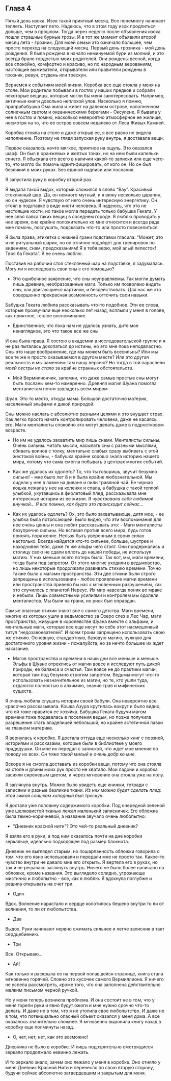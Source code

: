 ## Глава 4

Пятый день изока. Изок такой приятный месяц. Все понемногу начинает теплеть. Наступает лето. Надеюсь, что в этом году
изок продлиться дольше, чем в прошлом. Тогда через неделю после объявления изока пошли страшные бурные грозы. И в тот же
момент объявили второй месяц лета - грозник. Для моей семьи это означало большее, чем просто переход на следующий месяц.
Первый день грозника - мой день рождения. Я была рождена в начало неминуемой бури из молний, и это всегда брало
гордостью моих родителей. Они рождены весной, когда все спокойно, комфортно и красиво, но по народным верованиям,
настоящие выживатели, открыватели или правители рождены в грозник, ревун, студень или трескун.

Вернемся к событиям моей жизни. Коробка все еще стояла у меня на столе. Мои родители побывали в гостях у наших предков и
собрали некоторые вещицы, которые могли бы меня заинтересовать. Например, античные книги довольно неплохой улов.
Насколько я помню, прапрабабушка Ома жила и живет на далеком острове, наполненном солнечным светом и океаническими
берегами - Оксулене. Я бывала у нее в гостях и помню, насколько невероятно атмосферное ее жилище, несмотря на то, что ее
остров совсем недалеко от Леса Живых Камней.

Коробка стояла на столе и даже открыв ее, я все равно не видела наполнение. Поэтому не глядя запуская руку внутрь, я
доставала вещи.

Первое оказалось нечто мягкое, приятное на ощупь. Это оказался шарф. Он был в оранжевых и желтых тонах, но на нем были
капельки синего. Я обыскала его всего в наличии какой-то записки или еще чего-то, что могло бы помочь идентифицировать,
от кого он. Но он был безликий в моих руках. Без единой надписи или послания.

Я запустила руку в коробку второй раз.

Я выдала такой выдох, который сложился в слово “Вау”. Красивый стеклянный шар. Да, он немного мутный, и я вижу несколько
царапин, но он чудесен. Я чувствую от него очень интересную энергетику. Он стоял в подставке в виде кисти человека. Я
надеюсь, что это не настоящие кости, но такое могла передать только бабушка Геката. У нее своя лавка таких вещиц в
соседнем городе. Я люблю проводить у нее время, она крайне положительно ко мне относится и всегда рада мне помочь,
послушать, подсказать что-то или просто повеселиться.

Я была права, этикетка с нижней грани подставки гласила: “Может, это и не ритуальный шарик, но он отлично подойдет для
тренировок по видениям, снам, предсказаниям! Я в тебя верю, мой алый лепесток! Твоя ба Геката”. Я ее очень люблю.

Поставив на рабочий стол стеклянный шар на подставке, я задумалась. Могу ли я исследовать свои сны с его помощью?

- Это ошибочное заявление, что сны неуправляемы. Так могли думать лишь древние, необразованные маги. Только им позволено
  видеть сны, как двигающиеся картинки, и бездействовать. Для нас же это совершенно прекрасная возможность отточить свои
  навыки.

Бабушка Геката любила рассказывать что-то подобное. Эти ее слова, которые прозвучали еще несколько лет назад, всплыли у
меня в голове, как приятное, теплое воспоминание.

- Единственное, что пока нам не удалось узнать, дите мое ненаглядное, это что такое все же сны

И она была права. Я состою в академии в исследовательской группе и я не раз пыталась докопаться до истины, но это мне
пока неподвластно. Сны это наше воображение, где мы можем быть всесильны? Или мы все те же и просто оказываемся в другом
месте? Или это другая реальность и мы заменяем там нашу версию? Но тогда в той параллели _моей сестры не стало_ за
крайне странных обстоятельств.

- Мой Вермилиончик, запомни, что даже самые простые сны могут быть посланы кем-то намеренно. Древняя магия Шуана помогла
  менталистам почти завладеть всем миром

Шуан. Это то место, откуда мама. Большой достаточно материк, населенный эльфами и дикой природой.

Сны можно наслать с абсолютно разными целями и это внушает страх. Как легко просто начать контролировать человека, даже
не касаясь его. Маги менталисты спокойно это могут делать даже в подростковом возрасте.

- Но им не удалось захватить мир лишь снами. Менталисты сильны. Очень сильны. Читать мысли, насылать сны с разными
  мыслями, сбивать воинов с толку, ментально слабых сразу выбивать с этой жестокой войны, - бабушка крайне хорошо знала
  историю нашего мира, потому что сама смогла побывать в центрах многих событий.

- Как же удалось их одолеть? То, что ты говоришь, звучит безумно сильно! - мне было лет 8 и я была крайне
  любознательной. Мы сидели у нее в лавке на диване и пили травяной чай. Ее черная кошка лежала у нее на коленях и
  спала, а бабушка с такой теплой улыбкой, укутавшись в фиолетовый плед, рассказывала мне интересные истории из ее
  жизни. _Я чувствовала себя любимой внучкой… Я все помню, как будто это происходит сейчас..._

- Как их удалось одолеть? Ох, это было захватывающе, дитя мое, - ее улыбка была потрясающей. Было видно, что эти
  воспоминания для нее очень ценны и она любит рассказывать это: - Маги менталисты безупречно сильны. Но вставая против
  всего мира, будь готов принять поражение. Нельзя быть уверенным в своих силах настолько. Всегда найдется кто-то
  сильнее, больше, шустрее и находчивей тебя, даже те же эльфы чего стоят. Они продержались и столицу свою не сдали
  вплоть до нашей победы, не используя магию. У них меньше всего потерь было. Так вот, мы, маги времени, тогда были под
  запретом. От этого многие уходили в ведьмовство, но лишь некоторые продолжали развивать стихию времени. Точно также
  было с магами пространства. Эти две стихии были строго запрещены в использовании - любое проявление магии времени или
  пространства привело бы нас к мгновенным разрушениям, как это случилось с планетой Нереус. Их мир навсегда поник во
  мраке и небыли. Лишь совместными усилиями и контролем мы одолели менталистов. Мы были на грани, но риск был оправдан.

Самые опасные стихии знают все с самого детства. Маги времени, многие из которых ушли в ведьмовство за Озеро слез в Лес
Чар, маги пространства, живущие в королевстве Шуана вместе с эльфами, и ментальные маги, которые все еще несут по себе
этот насмешливый титул “недозавоевателей”. И всем троим запрещено использовать свою же стихию. Основную, стандартную,
базовую магию, нужную для достаточного уровня жизни - пожалуйста, но за нечто большее их ждет наказание.

- Магов пространства и времени в наши дни все меньше и меньше. Эльфы в Шуане отреклись от магии вовсе и исследуют путь
  дикой природы, ее баланса и счастья. Там вовсе не до практики магии, которая там под безумно строгим запретом. Ведьмы
  могут что-то использовать незначительное из магии, но те, кто ушли туда, отдаются полностью в алхимию, знание трав и
  мифических существ.

Я очень любила слушать истории своей бабули. Она невероятно все красочно рассказывала. Кошка Азура крутилась вокруг и
было видно, что ей тоже нравится ее хозяйка. Бабушка Геката будучи магом времени тоже подавалась в поселения ведьм, но
позже получила разрешение стать владелицей небольшой, но крайне эстетичной лавки на главном материке.

Я вернулась к коробке. Я достала оттуда еще несколько книг с поэзией, историями и рассказами, которые были в библиотеке
у моего прадедушки. Он мне их передал с запиской, что ждет мое мнение по поводу их всех. _Он тоже такой милый и очень
добр ко мне._

Вскоре я не смогла доставать из коробки вещи, потому что она стояла на столе и длины моих рук просто не хватало. Мои
ладони и коробка засияли сиреневым цветом, и через мгновение она стояла уже на полу.

Я заглянула внутрь. Можно было увидеть еще книжки, тетради с записями и разные безликие ткани. _Из них можно будет
сделать плед: этой зимой слишком холодный был трескун._

Я достала уже половину содержимого коробки. Под очередной зеленой уже шелковистой тканью лежал маленький записничек. Его
обложка была темно-коричневой, а название звучало очень любопытно:

- “Дневник красной нити”? Это чей-то реальный дневник?

Я взяла его в руки, а под ним оказалось почти на дне коробки зеркальце, идеально подходящее под размер блокнота.

Дневник не выглядел старым, но пошарпанность обложки говорила о том, что его явно использовали и передали мне не просто
так. Какое-то чувство внутри не давало мне его открыть. Я вертела его в руках, но так и не решалась заглянуть внутрь.
Ничего не было более написано на обложке, кроме названия. Это выглядело солидно, угрожающе мистично и любопытно - все,
как я люблю. Я вдохнула поглубже и решила открывать на счет три.

- Один

Вдох. Волнение нарастало и сердце колотилось бешено внутри то ли от волнения, то ли от любопытства.

- Два

Выдох. Руки начинают нервно сжимать сильнее и легче записник в такт сердцебиению.

- Три

Все. Открываю…

- Ай!

Как только я раскрыла ее на первой попавшейся странице, книга стала мгновенно горячей. Словно это кусочек самого
Вермиллиона. Я ничего не успела рассмотреть, кроме того, что она заполнена действительно мелким письмом черной ручкой.

Но у меня теперь возникла проблема. И она состоит не в том, что у меня горели руки и явно будут ожоги и мне нужно срочно
что-то делать. И даже не в том, что я не утолила свое любопытство. И даже не в том, что потенциально опасный объект
оказался у меня дома. А все оказалось значительно сложнее. Я мгновенно выронила книгу назад в коробку еще полминуты
назад.

- О, нет, нет, нет, как это возможно!

Дневника не было в коробке. И лишь подозрительно смотрящиеся зеркало продолжало невинно лежать.

И то зеркало знало, зачем оно лежало у меня в коробке. Оно отняло у меня Дневник Красной Нити и перенесло по свою вторую
сторону, будучи сейчас абсолютно затвердевшим и закрытым для меня.

